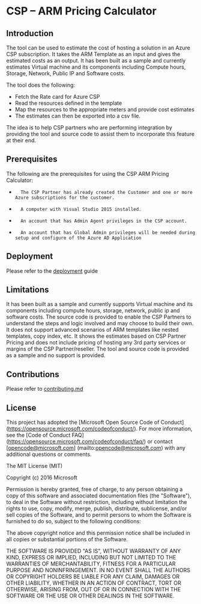 # CSP – ARM Pricing Calculator 
## Introduction

The tool can be used to estimate the cost of hosting a solution in an Azure CSP subscription. It takes the ARM Template as an input and gives the estimated costs as an output. It has been built as a sample and currently estimates Virtual machine and its components including Compute hours, Storage, Network, Public IP and Software costs. 

The tool does the following:

* Fetch the Rate card for Azure CSP
* Read the resources defined in the template
* Map the resources to the appropriate meters and provide cost estimates
* The estimates can then be exported into a csv file.

The idea is to help CSP partners who are performing integration by providing the tool and source code to assist them to incorporate this feature at their end.

## Prerequisites 

The following are the prerequisites for using the CSP ARM Pricing Calculator:

*       The CSP Partner has already created the Customer and one or more Azure subscriptions for the customer. 
*       A computer with Visual Studio 2015 installed.
*       An account that has Admin Agent privileges in the CSP account.
*       An account that has Global Admin privileges will be needed during setup and configure of the Azure AD Application

## Deployment
Please refer to the [deployment](https://github.com/Microsoft/CSPARMPricingCalculator/blob/master/Documentation/deployment.md) guide

## Limitations
It has been built as a sample and currently supports Virtual machine and its components including compute hours, storage, network, public ip and software costs. The source code is provided to enable the CSP Partners to understand the steps and logic involved and may choose to build their own.
It does not support advanced scenarios of ARM templates like nested templates, copy index, etc.
It shows the estimates based on CSP Partner Pricing and does not include pricing of hosting any 3rd party services or margins of the CSP Partner/reseller. 
The tool and source code is provided as a sample and no support is provided. 

## Contributions

Please refer to [contributing.md](Documentation/contributing.md)


## License

This project has adopted the [Microsoft Open Source Code of Conduct] (https://opensource.microsoft.com/codeofconduct/). For more information, see the [Code of Conduct FAQ] (https://opensource.microsoft.com/codeofconduct/faq/) or contact [opencode@microsoft.com] (mailto:opencode@microsoft.com) with any additional questions or comments.

The MIT License (MIT)

Copyright (c) 2016 Microsoft

Permission is hereby granted, free of charge, to any person obtaining a copy of this software and associated documentation files (the "Software"), to deal in the Software without restriction, including without limitation the rights to use, copy, modify, merge, publish, distribute, sublicense, and/or sell copies of the Software, and to permit persons to whom the Software is furnished to do so, subject to the following conditions:

The above copyright notice and this permission notice shall be included in all copies or substantial portions of the Software.

THE SOFTWARE IS PROVIDED "AS IS", WITHOUT WARRANTY OF ANY KIND, EXPRESS OR IMPLIED, INCLUDING BUT NOT LIMITED TO THE WARRANTIES OF MERCHANTABILITY, FITNESS FOR A PARTICULAR PURPOSE AND NONINFRINGEMENT. IN NO EVENT SHALL THE AUTHORS OR COPYRIGHT HOLDERS BE LIABLE FOR ANY CLAIM, DAMAGES OR OTHER LIABILITY, WHETHER IN AN ACTION OF CONTRACT, TORT OR OTHERWISE, ARISING FROM, OUT OF OR IN CONNECTION WITH THE SOFTWARE OR THE USE OR OTHER DEALINGS IN THE SOFTWARE.

